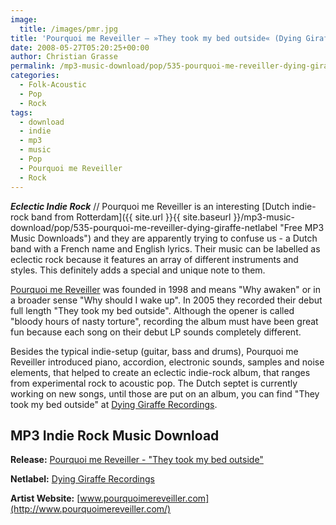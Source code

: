 ```yaml
---
image:
  title: /images/pmr.jpg
title: 'Pourquoi me Reveiller – »They took my bed outside« (Dying Giraffe Recordings)'
date: 2008-05-27T05:20:25+00:00
author: Christian Grasse
permalink: /mp3-music-download/pop/535-pourquoi-me-reveiller-dying-giraffe-netlabel
categories:
  - Folk-Acoustic
  - Pop
  - Rock
tags:
  - download
  - indie
  - mp3
  - music
  - Pop
  - Pourquoi me Reveiller
  - Rock
---
```

***Eclectic Indie Rock*** // Pourquoi me Reveiller is an interesting [Dutch indie-rock band from Rotterdam]({{ site.url }}{{ site.baseurl }}/mp3-music-download/pop/535-pourquoi-me-reveiller-dying-giraffe-netlabel "Free MP3 Music Downloads") and they are apparently trying to confuse us - a Dutch band with a French name and English lyrics. Their music can be labelled as eclectic rock because it features an array of different instruments and styles. This definitely adds a special and unique note to them. <!--more-->

<!--adsense-->

[Pourquoi me Reveiller](http://www.pourquoimereveiller.com/) was founded in 1998 and means "Why awaken" or in a broader sense "Why should I wake up". In 2005 they recorded their debut full length "They took my bed outside". Although the opener is called "bloody hours of nasty torture", recording the album must have been great fun because each song on their debut LP sounds completely different.

Besides the typical indie-setup (guitar, bass and drums), Pourquoi me Reveiller introduced piano, accordion, electronic sounds, samples and noise elements, that helped to create an eclectic indie-rock album, that ranges from experimental rock to acoustic pop. The Dutch septet is currently working on new songs, until those are put on an album, you can find "They took my bed outside" at [Dying Giraffe Recordings](http://dyinggiraffe-recordings.com/music.php?p=pourquoi%20me%20reveiller).

## MP3 Indie Rock Music Download

**Release:** [Pourquoi me Reveiller - "They took my bed outside"](http://dyinggiraffe-recordings.com/music.php?p=pourquoi%20me%20reveiller)
  
**Netlabel:** [Dying Giraffe Recordings](http://dyinggiraffe-recordings.com/music.php?p=pourquoi%20me%20reveiller)
  
**Artist Website:** [www.pourquoimereveiller.com](http://www.pourquoimereveiller.com/)